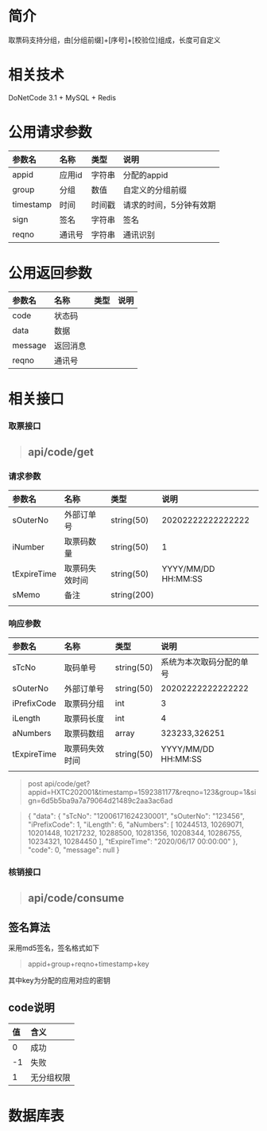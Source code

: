 # 简介
取票码支持分组，由[分组前缀]+[序号]+[校验位]组成，长度可自定义

# 相关技术
DoNetCode 3.1 + MySQL + Redis

# 公用请求参数
|参数名|名称|类型|说明|
|:--|:--|:--|:--|
|appid|应用id|字符串|分配的appid|
|group|分组|数值|自定义的分组前缀|
|timestamp|时间|时间戳|请求的时间，5分钟有效期|
|sign|签名|字符串|签名|
|reqno|通讯号|字符串|通讯识别

# 公用返回参数
|参数名|名称|类型|说明|
|:--|:--|:--|:--|
|code|状态码|
|data|数据|
|message|返回消息|
|reqno|通讯号|

# 相关接口
### 取票接口
>## api/code/get

### 请求参数
|参数名|名称|类型|说明|
|:--|:--|:--|:--|
|sOuterNo|外部订单号|string(50)|20202222222222222|
|iNumber|取票码数量|string(50)|1|
|tExpireTime|取票码失效时间|string(50)|YYYY/MM/DD HH:MM:SS|
|sMemo|备注|string(200)||
||||

### 响应参数
|参数名|名称|类型|说明|
|:--|:--|:--|:--|
|sTcNo|取码单号|string(50)|系统为本次取码分配的单号
|sOuterNo|外部订单号|string(50)|20202222222222222|
|iPrefixCode|取票码分组|int|3|
|iLength|取票码长度|int|4|
|aNumbers|取票码数组|array|323233,326251|
|tExpireTime|取票码失效时间|string(50)|YYYY/MM/DD HH:MM:SS|
||||


>post api/code/get?appid=HXTC202001&timestamp=1592381177&reqno=123&group=1&sign=6d5b5ba9a7a79064d21489c2aa3ac6ad

>{
    "data": {
        "sTcNo": "12006171624230001",
        "sOuterNo": "123456",
        "iPrefixCode": 1,
        "iLength": 6,
        "aNumbers": [
            10244513,
            10269071,
            10201448,
            10217232,
            10288500,
            10281356,
            10208344,
            10286755,
            10234321,
            10284450
        ],
        "tExpireTime": "2020/06/17 00:00:00"
    },
    "code": 0,
    "message": null
}

### 核销接口
>## api/code/consume


## 签名算法
采用md5签名，签名格式如下
>appid+group+reqno+timestamp+key

其中key为分配的应用对应的密钥

## code说明
|值|含义|
|:--|:--|
|0|成功|
|-1|失败|
|1|无分组权限|

# 数据库表